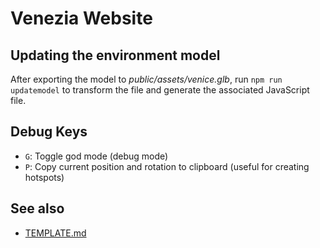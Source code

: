# Venezia Website

## Updating the environment model

After exporting the model to _public/assets/venice.glb_, run `npm run updatemodel` to transform the file and generate the associated JavaScript file.

## Debug Keys

* `G`: Toggle god mode (debug mode)
* `P`: Copy current position and rotation to clipboard (useful for creating hotspots)

## See also

* [TEMPLATE.md](TEMPLATE.md)
